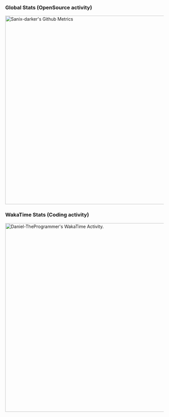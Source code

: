 ### Global Stats (OpenSource activity)
<p>
    <img width="600"  
         src="https://metrics.lecoq.io/Daniel-TheProgrammer?id=Daniel-TheProgrammer" 
         alt="Sanix-darker's Github Metrics"
     />
</p>

### WakaTime Stats (Coding activity)
<p>
    <a href="https://wakatime.com/@Daniel-TheProgrammer">
        <img width="600" src="https://github.com/sanix-darker/Daniel-TheProgrammer/blob/master/images/stat.svg"
             alt="Daniel-TheProgrammer's WakaTime Activity."/>
    </a>
</p>
